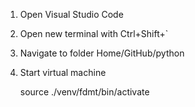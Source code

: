 1. Open Visual Studio Code
3. Open new terminal with Ctrl+Shift+`
4. Navigate to folder Home/GitHub/python
5. Start virtual machine
 
   source ./venv/fdmt/bin/activate

